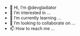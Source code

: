 - 👋 Hi, I’m @devgladiator
- 👀 I’m interested in ...
- 🌱 I’m currently learning ...
- 💞️ I’m looking to collaborate on ...
- 📫 How to reach me ...

<!---
devgladiator/devgladiator is a ✨ special ✨ repository because its `README.md` (this file) appears on your GitHub profile.
You can click the Preview link to take a look at your changes.
--->
